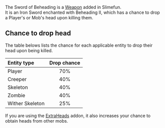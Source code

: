 The Sword of Beheading is a [Weapon](https://github.com/Slimefun/Slimefun4/wiki/Weapons) added in Slimefun.<br> It is an Iron Sword enchanted with Beheading II, which has a chance to drop a Player's or Mob's head upon killing them.

## Chance to drop head
The table belows lists the chance for each applicable entity to drop their head upon being killed.

| Entity type     | Drop chance |
|:--------------- |:-----------:|
| Player          |     70%     |
| Creeper         |     40%     |
| Skeleton        |     40%     |
| Zombie          |     40%     |
| Wither Skeleton |     25%     |

If you are using the [ExtraHeads](https://github.com/Slimefun/Slimefun4/wiki/Addons#official-addons) addon, it also increases your chance to obtain heads from other mobs.
